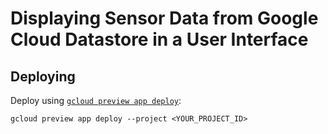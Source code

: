 # Displaying Sensor Data from Google Cloud Datastore in a User Interface

## Deploying

Deploy using [`gcloud preview app deploy`](https://cloud.google.com/sdk/gcloud/reference/preview/app/deploy):

    gcloud preview app deploy --project <YOUR_PROJECT_ID>
